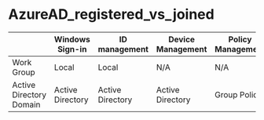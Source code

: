 # AzureAD_registered_vs_joined

|  | Windows Sign-in | ID management | Device Management | Policy Management |
| --- | --- | --- | --- | --- |
| Work Group | Local | Local | N/A | N/A |
| Active Directory Domain | Active Directory | Active Directory | Active Directory | Group Policy |
